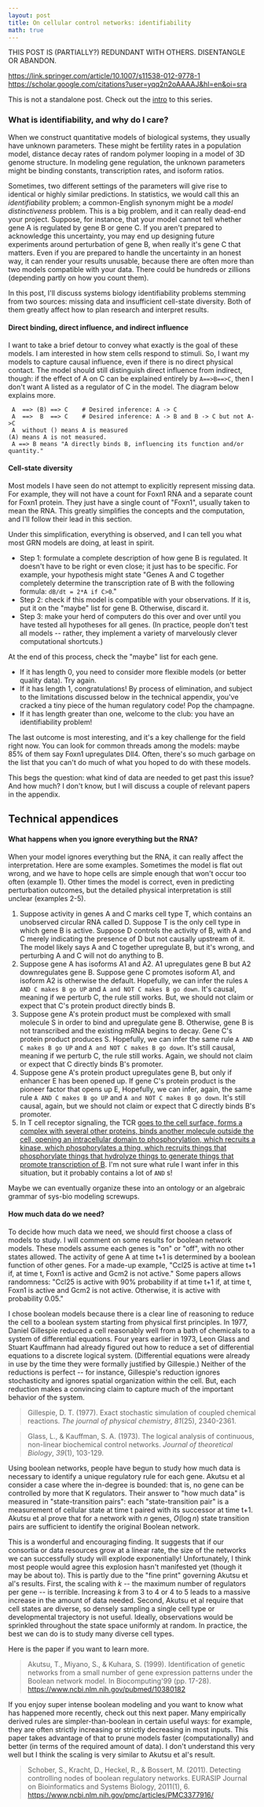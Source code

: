 ```yaml
---
layout: post
title: On cellular control networks: identifiability
math: true
---
```


THIS POST IS (PARTIALLY?) REDUNDANT WITH OTHERS. DISENTANGLE OR ABANDON.


https://link.springer.com/article/10.1007/s11538-012-9778-1
https://scholar.google.com/citations?user=yqq2n2oAAAAJ&hl=en&oi=sra

This is not a standalone post. Check out the [intro](https://ekernf01.github.io/GRN_intro) to this series.

### What is identifiability, and why do I care?

When we construct quantitative models of biological systems, they usually have unknown parameters. These might be fertility rates in a population model, distance decay rates of random polymer looping in a model of 3D genome structure. In modeling gene regulation, the unknown parameters might be binding constants, transcription rates, and isoform ratios. 

Sometimes, two different settings of the parameters will give rise to identical or highly similar predictions. In statistics, we would call this an *identifiability* problem; a common-English synonym might be a *model distinctiveness* problem. This is a big problem, and it can really dead-end your project. Suppose, for instance, that your model cannot tell whether gene A is regulated by gene B or gene C. If you aren't prepared to acknowledge this uncertainty, you may end up designing future experiments around perturbation of gene B, when really it's gene C that matters. Even if you are prepared to handle the uncertainty in an honest way, it can render your results unusable, because there are often more than two models compatible with your data. There could be hundreds or zillions (depending partly on how you count them).

In this post, I'll discuss systems biology identifiability problems stemming from two sources: missing data and insufficient cell-state diversity. Both of them greatly affect how to plan research and interpret results.

#### Direct binding, direct influence, and indirect influence

I want to take a brief detour to convey what exactly is the goal of these models. I am interested in how stem cells respond to stimuli. So, I want my models to capture causal influence, even if there is no direct physical contact. The model should still distinguish direct influence from indirect, though: if the effect of A on C can be explained entirely by `A==>B==>C`, then I don't want A listed as a regulator of C in the model. The diagram below explains more. 

```
 A  ==> (B) ==> C    # Desired inference: A -> C
 A  ==>  B  ==> C    # Desired inference: A -> B and B -> C but not A->C
 A  without () means A is measured 
(A) means A is not measured. 
 A ==> B means "A directly binds B, influencing its function and/or quantity."
```

#### Cell-state diversity

Most models I have seen do not attempt to explicitly represent missing data. For example, they will not have a count for Foxn1 RNA and a separate count for Foxn1 protein. They just have a single count of "Foxn1", usually taken to mean the RNA. This greatly simplifies the concepts and the computation, and I'll follow their lead in this section. 

Under this simplification, everything is observed, and I can tell you what most GRN models are doing, at least in spirit. 

- Step 1: formulate a complete description of how gene B is regulated. It doesn't have to be right or even close; it just has to be specific. For example, your hypothesis might state "Genes A and C together completely determine the transcription rate of B with the following formula: `dB/dt = 2*A if C>0`." 
- Step 2: check if this model is compatible with your observations. If it is, put it on the "maybe" list for gene B. Otherwise, discard it.
- Step 3: make your herd of computers do this over and over until you have tested all hypotheses for all genes. (In practice, people don't test all models -- rather, they implement a variety of marvelously clever computational shortcuts.)

At the end of this process, check the "maybe" list for each gene. 

- If it has length 0, you need to consider more flexible models (or better quality data). Try again.
- If it has length 1, congratulations! By process of elimination, and subject to the limitations discussed below in the technical appendix, you've cracked a tiny piece of the human regulatory code! Pop the champagne.
- If it has length greater than one, welcome to the club: you have an identifiability problem!

The last outcome is most interesting, and it's a key challenge for the field right now. You can look for common threads among the models: maybe 85% of them say Foxn1 upregulates Dll4. Often, there's so much garbage on the list that you can't do much of what you hoped to do with these models.

This begs the question: what kind of data are needed to get past this issue? And how much? I don't know, but I will discuss a couple of relevant papers in the appendix. 

## Technical appendices 

#### What happens when you ignore everything but the RNA?

When your model ignores everything but the RNA, it can really affect the interpretation. Here are some examples. Sometimes the model is flat out wrong, and we have to hope cells are simple enough that won't occur too often (example 1). Other times the model is correct, even in predicting perturbation outcomes, but the detailed physical interpretation is still unclear (examples 2-5). 

1. Suppose activity in genes A and C marks cell type T, which contains an unobserved circular RNA called D. Suppose T is the only cell type in which gene B is active. Suppose D controls the activity of B, with A and C merely indicating the presence of D but not causally upstream of it. The model likely says A and C together upregulate B, but it's wrong, and perturbing A and C will not do anything to B.
2. Suppose gene A has isoforms A1 and A2. A1 upregulates gene B but A2 downregulates gene B. Suppose gene C promotes isoform A1, and isoform A2 is otherwise the default. Hopefully, we can infer the rules `A AND C makes B go UP` and `A and NOT C makes B go down`. It's causal, meaning if we perturb  C, the rule still works. But, we should not claim or expect that C's protein product directly binds B.
3. Suppose gene A's protein product must be complexed with small molecule S in order to bind and upregulate gene B. Otherwise, gene B is not transcribed and the existing mRNA begins to decay. Gene C's protein product produces S. Hopefully, we can infer the same rule `A AND C makes B go UP` and `A and NOT C makes B go down`. It's still causal, meaning if we perturb C, the rule still works. Again, we should not claim or expect that C directly binds B's promoter.
4. Suppose gene A's protein product upregulates gene B, but only if enhancer E has been opened up. If gene C's protein product is the pioneer factor that opens up E, Hopefully, we can infer, again, the same rule `A AND C makes B go UP` and `A and NOT C makes B go down`. It's still causal, again, but we should not claim or expect that C directly binds B's promoter.
5. In T cell receptor signaling, the TCR [goes to the cell surface, forms a complex with several other proteins, binds another molecule outside the cell, opening an intracellular domain to phosphorylation, which recruits a kinase, which phosphorylates a thing, which recruits things that phosphorylate things that hydrolyze things to generate things that promote transcription of B](https://www.cellsignal.com/contents/science-cst-pathways-immunology-and-inflammation/t-cell-receptor-signaling-interactive-pathway/pathways-tcell). I'm not sure what rule I want infer in this situation, but it probably contains a lot of `AND` s!

Maybe we can eventually organize these into an ontology or an algebraic grammar of sys-bio modeling screwups. 

#### How much data do we need?

To decide how much data we need, we should first choose a class of models to study. I will comment on some results for boolean network models. These models assume each genes is "on" or "off", with no other states allowed. The activity of gene A at time t+1 is determined by a boolean function of other genes. For a made-up example, "Ccl25 is active at time t+1 if, at time t, Foxn1 is active and Gcm2 is not active." Some papers allows randomness: "Ccl25 is active with 90% probability if at time t+1 if, at time t, Foxn1 is active and Gcm2 is not active. Otherwise, it is active with probability 0.05." 

I chose boolean models because there is a clear line of reasoning to reduce the cell to a boolean system starting from physical first principles. In 1977, Daniel Gillespie reduced a cell reasonably well from a bath of chemicals to a system of differential equations. Four years earlier in 1973, Leon Glass and Stuart Kauffmann had already figured out how to reduce a set of differential equations to a discrete logical system. (Differential equations were already in use by the time they were formally justified by Gillespie.) Neither of the reductions is perfect -- for instance, Gillespie's reduction ignores stochasticity and ignores spatial organization within the cell. But, each reduction makes a convincing claim to capture much of the important behavior of the system. 

>  Gillespie, D. T. (1977). Exact stochastic simulation of coupled chemical reactions. *The journal of physical chemistry*, *81*(25), 2340-2361.

> Glass, L., & Kauffman, S. A. (1973). The logical analysis of continuous, non-linear biochemical control networks. *Journal of theoretical Biology*, *39*(1), 103-129.

Using boolean networks, people have begun to study how much data is necessary to identify a unique regulatory rule for each gene. Akutsu et al consider a case where the in-degree is bounded: that is, no gene can be controlled by more that K regulators. Their answer to "how much data" is measured in "state-transition pairs": each "state-transition pair" is a measurement of cellular state at time t paired with its successor at time t+1. Akutsu et al prove that for a network with $n​$ genes, $O(\log n)​$ state transition pairs are sufficient to identify the original Boolean network. 

This is a wonderful and encouraging finding. It suggests that if our consortia or data resources grow at a linear rate, the size of the networks we can successfully study will explode exponentially! Unfortunately, I think most people would agree this explosion hasn't manifested yet (though it may be about to). This is partly due to the "fine print" governing Akutsu et al's results. First, the scaling with $k$ -- the maximum number of regulators per gene -- is terrible. Increasing $k$ from 3 to 4 or 4 to 5 leads to a massive increase in the amount of data needed. Second, Akutsu et al require that cell states are diverse, so densely sampling a single cell type or developmental trajectory is not useful. Ideally, observations would be sprinkled throughout the state space uniformly at random. In practice, the best we can do is to study many diverse cell types.

Here is the paper if you want to learn more.

> Akutsu, T., Miyano, S., & Kuhara, S. (1999). Identification of
> genetic networks from a small number of gene expression patterns 
> under the Boolean network model. In Biocomputing'99 (pp. 17-28).
> https://www.ncbi.nlm.nih.gov/pubmed/10380182

If you enjoy super intense boolean modeling and you want to know what has happened more recently, check out this next paper. Many empirically derived rules are simpler-than-boolean in certain useful ways: for example, they are often strictly increasing or strictly decreasing in most inputs. This paper takes advantage of that to prune models faster (computationally) and better (in terms of the required amount of data). I don't understand this very well but I think the scaling is very similar to Akutsu et al's result.

> Schober, S., Kracht, D., Heckel, R., & Bossert, M. (2011). Detecting 
> controlling nodes of boolean regulatory networks. EURASIP Journal on 
> Bioinformatics and Systems Biology, 2011(1), 6.
> https://www.ncbi.nlm.nih.gov/pmc/articles/PMC3377916/
